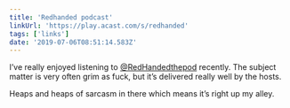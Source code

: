 ```yaml
---
title: 'Redhanded podcast'
linkUrl: 'https://play.acast.com/s/redhanded'
tags: ['links'] 
date: '2019-07-06T08:51:14.583Z'
---
```

I’ve really enjoyed listening to [@RedHandedthepod](//twitter.com/RedHandedthepod) recently. The subject matter is very often grim as fuck, but it’s delivered really well by the hosts.

Heaps and heaps of sarcasm in there which means it’s right up my alley. 